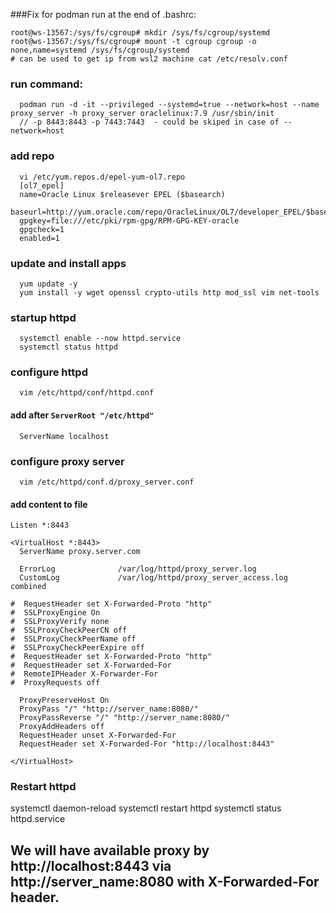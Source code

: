 ###Fix for podman run at the end of .bashrc:
  ```
  root@ws-13567:/sys/fs/cgroup# mkdir /sys/fs/cgroup/systemd
  root@ws-13567:/sys/fs/cgroup# mount -t cgroup cgroup -o none,name=systemd /sys/fs/cgroup/systemd
  # can be used to get ip from wsl2 machine cat /etc/resolv.conf
  ```
### run command:
```
  podman run -d -it --privileged --systemd=true --network=host --name proxy_server -h proxy_server oraclelinux:7.9 /usr/sbin/init
  // -p 8443:8443 -p 7443:7443  - could be skiped in case of --network=host
```
### add repo
```
  vi /etc/yum.repos.d/epel-yum-ol7.repo
  [ol7_epel]
  name=Oracle Linux $releasever EPEL ($basearch)
  baseurl=http://yum.oracle.com/repo/OracleLinux/OL7/developer_EPEL/$basearch/
  gpgkey=file:///etc/pki/rpm-gpg/RPM-GPG-KEY-oracle
  gpgcheck=1
  enabled=1
```
### update and install apps
```
  yum update -y
  yum install -y wget openssl crypto-utils http mod_ssl vim net-tools
```

### startup httpd
```
  systemctl enable --now httpd.service
  systemctl status httpd
```
### configure httpd
```
  vim /etc/httpd/conf/httpd.conf
```
#### add after `ServerRoot "/etc/httpd"`
```
  ServerName localhost  
```
### configure proxy server
```
  vim /etc/httpd/conf.d/proxy_server.conf
```
#### add content to file
```  
Listen *:8443

<VirtualHost *:8443>
  ServerName proxy.server.com

  ErrorLog              /var/log/httpd/proxy_server.log
  CustomLog             /var/log/httpd/proxy_server_access.log combined

#  RequestHeader set X-Forwarded-Proto "http"
#  SSLProxyEngine On
#  SSLProxyVerify none
#  SSLProxyCheckPeerCN off
#  SSLProxyCheckPeerName off
#  SSLProxyCheckPeerExpire off
#  RequestHeader set X-Forwarded-Proto "http"
#  RequestHeader set X-Forwarded-For
#  RemoteIPHeader X-Forwarder-For
#  ProxyRequests off

  ProxyPreserveHost On
  ProxyPass "/" "http://server_name:8080/"
  ProxyPassReverse "/" "http://server_name:8080/"
  ProxyAddHeaders off
  RequestHeader unset X-Forwarded-For
  RequestHeader set X-Forwarded-For "http://localhost:8443"

</VirtualHost>

```
### Restart httpd
  systemctl daemon-reload
  systemctl restart httpd
  systemctl status httpd.service

## We will have available proxy by http://localhost:8443 via http://server_name:8080 with X-Forwarded-For header.